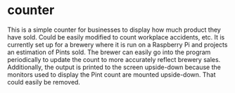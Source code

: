 # counter

This is a simple counter for businesses to display how much product they have sold. Could be easily modified to count workplace accidents, etc. It is currently set up for a brewery where it is run on a Raspberry Pi and projects an estimation of Pints sold. The brewer can easily go into the program periodically to update the count to more accurately reflect brewery sales. Additionally, the output is printed to the screen upside-down because the monitors used to display the Pint count are mounted upside-down. That could easily be removed.
